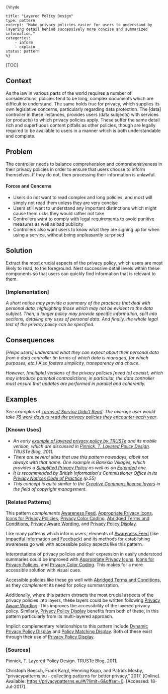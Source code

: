     {%hyde

    title: "Layered Policy Design"
    type: pattern
    excerpt: "Make privacy policies easier for users to understand by layering detail behind successively more concise and summarized information."
    categories:
        - inform
        - explain
    status: pattern
    %}

[TOC]

<!--### [Also Known As]-->
<!-- All other names the pattern is known by.-->


## Context
<!-- The situations in which the pattern may apply.-->
<!-- Aspects which constrain the solution, but are not modified by it. They affect the impact of different forces.-->

As the law in various parts of the world requires a number of considerations, policies tend to be long, complex documents which are difficult to understand. The same holds true for privacy, which supplies its own legislative concerns, particularly regarding data protection. The [data] controller in these instances, provides users (data subjects) with services (or products) to which privacy policies apply. These suffer the same detail rich and superfluous content pitfalls as other policies, though are legally required to be available to users in a manner which is both understandable and complete.

## Problem
<!-- The problem a pattern addresses, including a list of forces describing why a problem might be difficult to solve.-->

The controller needs to balance comprehension and comprehensiveness in their privacy policies in order to ensure that users choose to inform themselves. If they do not, then processing their information is unlawful.

#### Forces and Concerns
<!-- Implications in this problem which affect the appropriateness of a solution, and are affected by this pattern.-->
<!-- Forces should be highly visible for easy reference, where less obvious a dedicated section is recommended.-->
- Users do not want to read complex and long policies, and most will simply not read them unless they are very concise
- Users still want to understand any important distinctions which might cause them risks they would rather not take
- Controllers want to comply with legal requirements to avoid punitive measures as well as bad publicity
- Controllers also want users to know what they are signing up for when using a service, without being unpleasantly surprised

## Solution
<!-- A concise description of how the pattern addresses the problem.-->

Extract the most crucial aspects of the privacy policy, which users are most likely to read, to the foreground. Nest successive detail levels within these components so that users can quickly find information that is relevant to them.

<!--### [Structure]-->
<!--A detailed specification of the structural aspects of the pattern. A class diagram if applicable.-->



### [Implementation]
<!--Guidelines for implementing the pattern; code fragments; suggested PETS; policy fragments.-->

_A short notice may provide a summary of the practices that deal with personal data, highlighting those which may not be evident to the data subject. Then, a longer policy may provide specific information, split into sections, detailing any uses of personal data. And finally, the whole legal text of the privacy policy can be specified._

## Consequences
<!--The advantages (benefits) and disadvantages (liabilities) of applying the pattern.-->

_[Helps users] understand what they can expect about their personal data from a data controller (in terms of which data is managed, for which purposes, etc.)_ Also _fosters simplicity, transparency and choice._

_However, [multiple] versions of the privacy policies [need to] coexist, which may introduce potential contradictions; in particular, the data controller must ensure that updates are performed in parallel and coherently._

<!--### [Constraints]-->
<!-- limitations as a consequence of applying the pattern.-->



## Examples
<!--Motivational example to see how the pattern is applied.-->

_See examples at [Terms of Service Didn't Read](https://tosdr.org/). The average user would take [76 work days to read the privacy policies they encounter each year](http://www.theatlantic.com/technology/archive/2012/03/reading-the-privacy-policies-you-encounter-in-a-year-would-take-76-work-days/253851/)_.

### [Known Uses]
<!-- Pointers to various applications of the pattern.-->

- _An early [example of layered privacy policy by TRUSTe](http://www.truste.com/labs/layered-notice/short-notice/example-policy_SN.html) and its mobile version, which are discussed in [Pinnick, T. Layered Policy Design](http://www.truste.com/blog/2011/05/20/layered-policy-and-short-notice-design/). TRUSTe Blog, 2011._
- _There are several sites that use this pattern nowadays, albeit not always with that name. One example is Banksia Villages, which provides a [Simplified Privacy Policy](http://www.banksiavillage.com.au/simplified-privacy-policy/) as well as an [Extended](http://www.banksiavillage.com.au/privacy-statement/) one._
- _It is recommended by British Information's Commissioner Office in its [Privacy Notices Code of Practice](https://ico.org.uk/media/for-organisations/documents/1610/privacy_notices_cop.pdf) (p.55)_
- _This concept is quite similar to the [Creative Commons license layers](http://creativecommons.org/licenses/) in the field of copyright management._

<!--## See Also-->
<!-- Any pointers to relevant information, not contained in the subfields below.-->



### [Related Patterns]
<!-- Supporting and conflicting patterns-->

This pattern _complements_ [Awareness Feed](Awareness-Feed), [Appropriate Privacy Icons](Appropriate-Privacy-Icons), [Icons for Privacy Policies](Icons-for-Privacy-Policies), [Privacy Color Coding](Privacy-Color-Coding), [Abridged Terms and Conditions](Abridged-Terms-and-Conditions), [Privacy Aware Wording](Privacy-Aware-Wording), and [Privacy Policy Display](Privacy-Policy-Display).

Like many patterns which inform users, elements of [Awareness Feed](Awareness-Feed) (like [Impactful Information and Feedback](Impactful-Information-and-Feedback)) and its methods for establishing awareness go well with accessible policy aspects like this pattern.

Interpretations of privacy policies and their expression in easily understood summaries could be improved with [Appropriate Privacy Icons](Appropriate-Privacy-Icons), [Icons for Privacy Policies](Icons-for-Privacy-Policies), and [Privacy Color Coding](Privacy-Color-Coding). This makes for a more accessible solution with visual cues.

Accessible policies like these go well with [Abridged Terms and Conditions](Abridged-Terms-and-Conditions), as they _complement_ its need for policy summarization.

Additionally, where this pattern extracts the most crucial aspects of the privacy policies into layers, these layers could be written following [Privacy Aware Wording](Privacy-Aware-Wording). This improves the accessibility of the layered privacy policy. Similarly, [Privacy Policy Display](Privacy-Policy-Display) benefits from both of these, in this pattern particularly from its multi-layered approach.

Implicit complementary relationships to this pattern include [Dynamic Privacy Policy Display](Dynamic-Privacy-Policy-Display) and [Policy Matching Display](Policy-Matching-Display). Both of these exist through their use of [Privacy Policy Display](Privacy-Policy-Display).

### [Sources]
<!-- References to the original source of the pattern.-->

Pinnick, T. Layered Policy Design. TRUSTe Blog, 2011.

Christoph Boesch, Frank Kargl, Henning Kopp, and Patrick Mosby, “privacypatterns.eu - collecting patterns for better privacy,” 2017. [Online]. Available: https://privacypatterns.eu/#/?limit=6&offset=0. [Accessed: 18-Jul-2017].

<!--## General Comments-->
<!-- Separate discussion on the pattern.-->



<!--## Tags-->
<!-- User definable descriptors for additional correlation.-->



